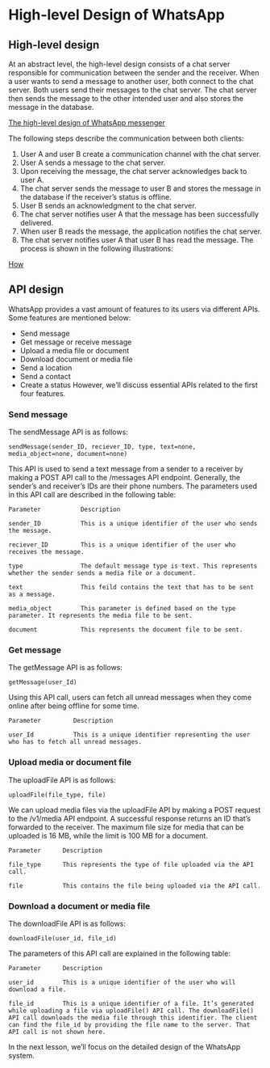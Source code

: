 # High-level Design of WhatsApp
## High-level design
At an abstract level, the high-level design consists of a chat server responsible for communication between the sender and the receiver. When a user wants to send a message to another user, both connect to the chat server. Both users send their messages to the chat server. The chat server then sends the message to the other intended user and also stores the message in the database.

[The high-level design of WhatsApp messenger](./design.jpg)

The following steps describe the communication between both clients:

1. User A and user B create a communication channel with the chat server.
2. User A sends a message to the chat server.
3. Upon receiving the message, the chat server acknowledges back to user A.
4. The chat server sends the message to user B and stores the message in the database if the receiver’s status is offline.
5. User B sends an acknowledgment to the chat server.
6. The chat server notifies user A that the message has been successfully delivered.
7. When user B reads the message, the application notifies the chat server.
8. The chat server notifies user A that user B has read the message.
The process is shown in the following illustrations:

[How](./process)

## API design
WhatsApp provides a vast amount of features to its users via different APIs. Some features are mentioned below:

- Send message
- Get message or receive message
- Upload a media file or document
- Download document or media file
- Send a location
- Send a contact
- Create a status
However, we’ll discuss essential APIs related to the first four features.

### Send message
The sendMessage API is as follows:
```
sendMessage(sender_ID, reciever_ID, type, text=none, media_object=none, document=none)
```
This API is used to send a text message from a sender to a receiver by making a POST API call to the /messages API endpoint. Generally, the sender’s and receiver’s IDs are their phone numbers. The parameters used in this API call are described in the following table:
```
Parameter           Description

sender_ID           This is a unique identifier of the user who sends the message.

reciever_ID         This is a unique identifier of the user who receives the message.

type                The default message type is text. This represents whether the sender sends a media file or a document.

text                This feild contains the text that has to be sent as a message.

media_object        This parameter is defined based on the type parameter. It represents the media file to be sent.

document            This represents the document file to be sent.
```

### Get message
The getMessage API is as follows:
```
getMessage(user_Id)
```
Using this API call, users can fetch all unread messages when they come online after being offline for some time.
```
Parameter         Description

user_Id           This is a unique identifier representing the user who has to fetch all unread messages.
```

### Upload media or document file
The uploadFile API is as follows:
```
uploadFile(file_type, file)
```
We can upload media files via the uploadFile API by making a POST request to the /v1/media API endpoint. A successful response returns an ID that’s forwarded to the receiver. The maximum file size for media that can be uploaded is 16 MB, while the limit is 100 MB for a document.
```
Parameter      Description

file_type      This represents the type of file uploaded via the API call.

file           This contains the file being uploaded via the API call. 
```

### Download a document or media file
The downloadFile API is as follows:
```
downloadFile(user_id, file_id)
```
The parameters of this API call are explained in the following table:
```
Parameter      Description

user_id        This is a unique identifier of the user who will download a file.

file_id        This is a unique identifier of a file. It’s generated while uploading a file via uploadFile() API call. The downloadFile() API call downloads the media file through this identifier. The client can find the file_id by providing the file name to the server. That API call is not shown here.
```

In the next lesson, we’ll focus on the detailed design of the WhatsApp system.

